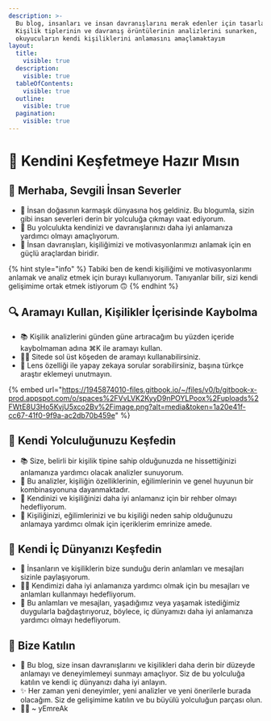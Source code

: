 ```yaml
---
description: >-
  Bu blog, insanları ve insan davranışlarını merak edenler için tasarlandı.
  Kişilik tiplerinin ve davranış örüntülerinin analizlerini sunarken,
  okuyucuların kendi kişiliklerini anlamasını amaçlamaktayım
layout:
  title:
    visible: true
  description:
    visible: true
  tableOfContents:
    visible: true
  outline:
    visible: true
  pagination:
    visible: true
---
```


# 🔮 Kendini Keşfetmeye Hazır Mısın

## 👋 Merhaba, Sevgili İnsan Severler&#x20;

* 🧩 İnsan doğasının karmaşık dünyasına hoş geldiniz. Bu blogumla, sizin gibi insan severleri derin bir yolculuğa çıkmayı vaat ediyorum.&#x20;
* 🙌 Bu yolculukta kendinizi ve davranışlarınızı daha iyi anlamanıza yardımcı olmayı amaçlıyorum.&#x20;
* 💖 İnsan davranışları, kişiliğimizi ve motivasyonlarımızı anlamak için en güçlü araçlardan biridir.&#x20;

{% hint style="info" %}
Tabiki ben de kendi kişiliğimi ve motivasyonlarımı anlamak ve analiz etmek için burayı kullanıyorum. Tanıyanlar bilir, sizi kendi gelişimime ortak etmek istiyorum 🙃
{% endhint %}

## 🔍 Aramayı Kullan, Kişilikler İçerisinde Kaybolma&#x20;

* 📚 Kişilik analizlerini günden güne artıracağım bu yüzden içeride kaybolmaman adına ⌘K ile aramayı kullan.&#x20;
* 💁‍♂️ Sitede sol üst köşeden de aramayı kullanabilirsiniz.
* 🤖 Lens özelliği ile yapay zekaya sorular sorabilirsiniz, başına türkçe araştır eklemeyi unutmayın.

{% embed url="https://1945874010-files.gitbook.io/~/files/v0/b/gitbook-x-prod.appspot.com/o/spaces%2FVvLVK2KyyD9nPOYLPoox%2Fuploads%2FWtE8U3Ho5KvjU5xco2Bv%2Fimage.png?alt=media&token=1a20e41f-cc67-41f0-9f9a-ac2db70b459e" %}

## 🌟 Kendi Yolculuğunuzu Keşfedin&#x20;

* 📚 Size, belirli bir kişilik tipine sahip olduğunuzda ne hissettiğinizi anlamanıza yardımcı olacak analizler sunuyorum.&#x20;
* 📜 Bu analizler, kişiliğin özelliklerinin, eğilimlerinin ve genel huyunun bir kombinasyonuna dayanmaktadır.&#x20;
* 🧭 Kendinizi ve kişiliğinizi daha iyi anlamanız için bir rehber olmayı hedefliyorum.&#x20;
* 💞 Kişiliğinizi, eğilimlerinizi ve bu kişiliği neden sahip olduğunuzu anlamaya yardımcı olmak için içeriklerim emrinize amede.&#x20;

## 🚀 Kendi İç Dünyanızı Keşfedin&#x20;

* 💭 İnsanların ve kişiliklerin bize sunduğu derin anlamları ve mesajları sizinle paylaşıyorum.&#x20;
* 🕵️‍♂️ Kendimizi daha iyi anlamanıza yardımcı olmak için bu mesajları ve anlamları kullanmayı hedefliyorum.&#x20;
* 📖 Bu anlamları ve mesajları, yaşadığımız veya yaşamak istediğimiz duygularla bağdaştırıyoruz, böylece, iç dünyamızı daha iyi anlamanıza yardımcı olmayı hedefliyorum.&#x20;

## 💌 Bize Katılın&#x20;

* 💖 Bu blog, size insan davranışlarını ve kişilikleri daha derin bir düzeyde anlamayı ve deneyimlemeyi sunmayı amaçlıyor. Siz de bu yolculuğa katılın ve kendi iç dünyanızı daha iyi anlayın.
* ✨ Her zaman yeni deneyimler, yeni analizler ve yeni önerilerle burada olacağım. Siz de gelişimime katılın ve bu büyülü yolculuğun parçası olun.&#x20;
* 🧙‍♂️ \~ yEmreAk
